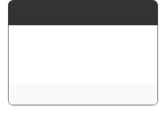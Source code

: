 <!--
-->
<!DOCTYPE html>
<html lang="en">
  <head>
    <meta charset="UTF-8" />
    <meta http-equiv="X-UA-Compatible" content="IE=edge" />
    <meta name="viewport" content="width=device-width, initial-scale=1.0" />
    <title>Days Matter</title>
    <script src="./lib/global.js"></script>
    <style>
      body, html { background-color: #ffffff; margin: 0; padding: 0; }
      .container { height: 100vh;}
      .days-box {width: 300px; margin: 0 auto; border-radius: 10px; border: 1px solid #333333; overflow: hidden; background-color: #ffffff;}
      .head {width: 100%; height: 50px; text-align: center; background-color: #333333; color: #ffffff; font-size: 18px; line-height: 50px;}
      .content {width: 100%; height:120px; font-size:72px; color: #333333; font-weight: bold; font-family: monospace; text-align: center;line-height: 120px; border-bottom: 1px dashed #eeeeee;}
      .bottom {background-color:#f9f9f9; color: #999999; text-align: center; height: 40px; line-height: 40px; font-size:14px;}
        html[theme="dark"], html[theme="dark"] body {background-color:#191919; }
        html[theme="dark"] .head{background-color:rgba(75, 154, 195, .7);}
    </style>
  </head>
  <body>
    <div class="container">
      <div class="days-box">
          <div class="head" id="title"></div>
          <div class="content" id="number"></div>
          <div class="bottom" id="date"></div>
      </div>
    </div>
  </body>
  <script>
    var week = ['Sun', 'Mon', 'Tue', 'Wed', 'Thu', 'Fri', 'Sat', ];
    var week_ZN = ['星期日', '星期一', '星期二', '星期三', '星期四', '星期五', '星期六', ];
    window.onload = function() {
        let target_day = getQueryString('day'), name = getQueryString('name');
        let _now = new Date().getTime(), _target = new Date(target_day).getTime();
        // 设置项目名
        name = _target > _now ? `${name}还有` : `${name}已经`; 
        document.getElementById('title').innerHTML = name;
        // 设置时间
        let times = Math.abs(_target - _now);
        let d_days = Math.ceil(times / 1000 / 60 / 60 / 24);
        document.getElementById('number').innerHTML = d_days;
        let _date = new Date(target_day).getDay();
        target_day = target_day.split('/').join('-');
        let text = _target > _now ? '目标日' : '起始日';
        document.getElementById('date').innerHTML = `${text}：${target_day} ${week_ZN[_date]}`;
    }
  </script>
</html>
